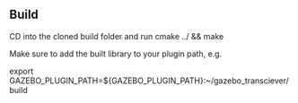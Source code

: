 ## Build
CD into the cloned build folder and run cmake ../ && make

Make sure to add the built library to your plugin path, e.g.

export GAZEBO_PLUGIN_PATH=${GAZEBO_PLUGIN_PATH}:~/gazebo_transciever/build
